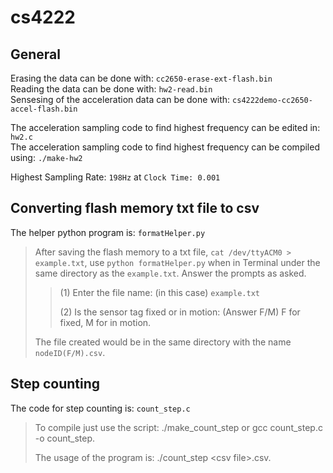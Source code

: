 # cs4222
## General
Erasing the data can be done with: `cc2650-erase-ext-flash.bin` <br>
Reading the data can be done with: `hw2-read.bin`<br>
Sensesing of the acceleration data can be done with: `cs4222demo-cc2650-accel-flash.bin` <br>

The acceleration sampling code to find highest frequency can be edited in: `hw2.c` <br>
The acceleration sampling code to find highest frequency can be compiled using: `./make-hw2` <br>

Highest Sampling Rate: `198Hz` at `Clock Time: 0.001`<br>


## Converting flash memory txt file to csv
The helper python program is: `formatHelper.py`<br>
> After saving the flash memory to a txt file, `cat /dev/ttyACM0 > example.txt`, use `python formatHelper.py` when in Terminal under the same directory as the `example.txt`. Answer the prompts as asked.
> 
>> (1) Enter the file name: (in this case) `example.txt`
>>
>> (2) Is the sensor tag fixed or in motion: (Answer F/M) F for fixed, M for in motion.
>
> The file created would be in the same directory with the name `nodeID(F/M).csv`.


## Step counting
The code for step counting is: `count_step.c`<br>
> To compile just use the script: ./make\_count\_step or gcc count\_step.c -o count\_step.
>
> The usage of the program is: ./count_step \<csv file\>.csv.
